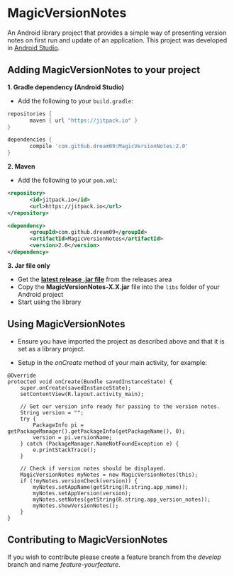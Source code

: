 MagicVersionNotes
=================
An Android library project that provides a simple way of presenting version notes on first run and update of an application.  This project was developed in [Android Studio](http://developer.android.com/tools/studio/).

Adding MagicVersionNotes to your project
----------------------------------------
**1. Gradle dependency (Android Studio)**

 - 	Add the following to your `build.gradle`:
 ```gradle
repositories {
	    maven { url "https://jitpack.io" }
}

dependencies {
	    compile 'com.github.dream09:MagicVersionNotes:2.0'
}
```

**2. Maven**
- Add the following to your `pom.xml`:
 ```xml
<repository>
       	<id>jitpack.io</id>
	    <url>https://jitpack.io</url>
</repository>

<dependency>
	    <groupId>com.github.dream09</groupId>
	    <artifactId>MagicVersionNotes</artifactId>
	    <version>2.0</version>
</dependency>
```

**3. Jar file only**
 - Get the [**latest release .jar file**](https://github.com/dream09/MagicEula/releases) from the releases area
 - Copy the **MagicVersionNotes-X.X.jar** file into the `libs` folder of your Android project
 - Start using the library

Using MagicVersionNotes
-----------------------
* Ensure you have imported the project as described above and that it is set as a library project.

* Setup in the *onCreate* method of your main activity, for example:
```
@Override
protected void onCreate(Bundle savedInstanceState) {
    super.onCreate(savedInstanceState);
    setContentView(R.layout.activity_main);

	// Get our version info ready for passing to the version notes.
    String version = "";
    try {
    	PackageInfo pi = getPackageManager().getPackageInfo(getPackageName(), 0);
    	version = pi.versionName;
    } catch (PackageManager.NameNotFoundException e) {
        e.printStackTrace();
    }

    // Check if version notes should be displayed.
	MagicVersionNotes myNotes = new MagicVersionNotes(this);
	if (!myNotes.versionCheck(version)) {
		myNotes.setAppName(getString(R.string.app_name));
		myNotes.setAppVersion(version);
		myNotes.setNotes(getString(R.string.app_version_notes));
		myNotes.showVersionNotes();
	}
}
```

Contributing to MagicVersionNotes
---------------------------------

If you wish to contribute please create a feature branch from the *develop* branch and name *feature-yourfeature*.

